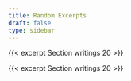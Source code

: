 ```yaml
---
title: Random Excerpts
draft: false
type: sidebar
---
```


{{< excerpt Section writings 20 >}}

{{< excerpt Section writings 20 >}}
